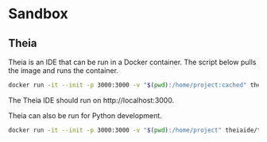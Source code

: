 # Sandbox

## Theia

Theia is an IDE that can be run in a Docker container. The script below pulls the image and runs the container.

```zsh
docker run -it --init -p 3000:3000 -v "$(pwd):/home/project:cached" theiaide/theia:latest
```

The Theia IDE should run on http://localhost:3000.

Theia can also be run for Python development. 

```zsh
docker run -it --init -p 3000:3000 -v "$(pwd):/home/project" theiaide/theia-python:latest
```